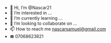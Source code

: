 - 👋 Hi, I’m @Nascar21
- 👀 I’m interested in ...
- 🌱 I’m currently learning ...
- 💞️ I’m looking to collaborate on ...
- 📫 How to reach me nascarsamuel@gmail.com
- ☎️ 07068623821
<!---
Nascar21/Nascar21 is a ✨ special ✨ repository because its `README.md` (this file) appears on your GitHub profile.
You can click the Preview link to take a look at your changes.
--->
